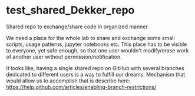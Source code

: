 # test_shared_Dekker_repo
Shared repo to exchange/share code in organized manner

We need a place for the whole lab to share and exchange some small scripts, usage patterns, jupyter notebooks etc.
This place has to be visible to everyone, yet safe enough, so that one user wouldn't modify/erase work of another user without permission/notification.

It looks like, having a single shared repo on GitHub with several branches dedicated to different users is a way to fulfill our dreams.
Mechanism that would allow us to accomplish that is describe here:
https://help.github.com/articles/enabling-branch-restrictions/
